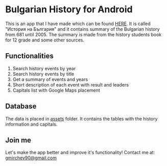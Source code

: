 # Bulgarian History for Android

This is an app that I have made which can be found [HERE](https://play.google.com/store/apps/details?id=com.nmp90.bghistory). It is called "История на България" and it contains summary of the Bulgarian history from 681 until 2005. The summary is made from the history students book for 12 grade and some other sources.

## Functionalities

1. Search history events by year
2. Search history events by title
3. Get a summary of events and years
4. Short description of each event with result and leaders
5. Capitals list with Google Maps placement

## Database

The data is placed in [assets](./app/src/main/assets) folder. It contains the tables with the history information and capitals.

## Join me

Let's make the app better and improve it's functionality! Contact me at: gmirchev90@gmail.com
